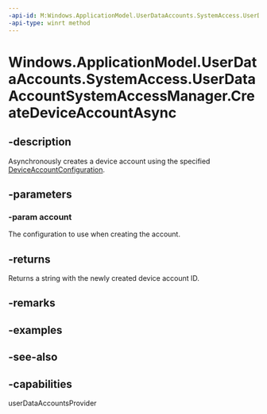 ```yaml
---
-api-id: M:Windows.ApplicationModel.UserDataAccounts.SystemAccess.UserDataAccountSystemAccessManager.CreateDeviceAccountAsync(Windows.ApplicationModel.UserDataAccounts.SystemAccess.DeviceAccountConfiguration)
-api-type: winrt method
---
```


<!-- Method syntax
public Windows.Foundation.IAsyncOperation<string> CreateDeviceAccountAsync(Windows.ApplicationModel.UserDataAccounts.SystemAccess.DeviceAccountConfiguration account)
-->

# Windows.ApplicationModel.UserDataAccounts.SystemAccess.UserDataAccountSystemAccessManager.CreateDeviceAccountAsync

## -description
Asynchronously creates a device account using the specified [DeviceAccountConfiguration](deviceaccountconfiguration.md).

## -parameters
### -param account
The configuration to use when creating the account.

## -returns
Returns a string with the newly created device account ID.

## -remarks

## -examples

## -see-also


## -capabilities
userDataAccountsProvider
